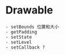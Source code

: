 # Drawable
    - setBounds 位置和大小
    - getPadding
    - setState
    - setLevel
    - setCallback ?

    
